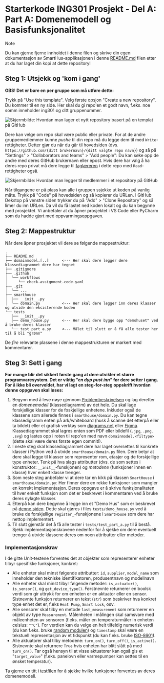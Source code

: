 # Starterkode ING301 Prosjekt - Del A: Part A: Domenemodell og Basisfunksjonalitet

> [!NOTE]
> Du kan gjerne fjerne innholdet i denne filen og skrive din egen dokumentasjon av SmartHus-applikasjonen i denne [README.md](https://docs.github.com/en/repositories/managing-your-repositorys-settings-and-features/customizing-your-repository/about-readmes) filen  etter at du har laget din kopi at dette repository!


## Steg 1: Utsjekk og 'kom i gang'

**OBS! Det er bare en per gruppe som må utføre dette:**

Trykk på "Use this template".
Velg første opsjon "Create a new repository".
Du kommer til en ny side.
Her skal du gi repo'en et godt navn, f.eks. noe somm inneholder ing301 og ditt gruppenummer.

![Skjermbilde: Hvordan man lager et nytt repository basert på en templat på GitHub](https://raw.githubusercontent.com/selabhvl/ing301public/main/resources/images/skjermbildet-template-repo.jpg)

Dere kan velge om repo skal være public eller private.
For at de andre gruppemedlemmer kunne _pushe_ til din repo må du legge dem til med `Write`-rettigheter.
Detter gjør du når du går til hovedsiden (dvs. `https://github.com/{ditt brukernavn}/{ditt valgte repo navn}`) og så på "Settings" > "Collaborators and teams" > "Add people":
Du kan søke opp de andre med deres GitHub brukernavn eller epost.
Hvis dere har valg å ha deres repo privat må dere legge til [faglæreren](https://github.com/webminz) i dette repo med `Read`-rettigheter også.

![Skjermbilde: Hvordan man legger til medlemmer i et repository på GitHub](https://raw.githubusercontent.com/selabhvl/ing301public/main/resources/images/screenshot-github-collaborators.png)

Når tilgangene er på plass kan alle i gruppen ssjekke ut koden på vanlig måte.
Trykk på "Code" på hovedsiden og så kopierer du URLen.
I GitHub Dekstop på venstre siden trykker du på "Add" > "Clone Repository" og så limer du inn URLen.
Da vil du få lastet ned koden lokalt og du kan begynne med prosjektet.
Vi anbefaler at du åpner prosjektet i VS Code eller PyCharm som du hadde gjort med oppvarmingsoppgaven.

## Steg 2: Mappestruktur

Når dere åpner prosjektet vil dere se følgende mappestruktur:

```
.
├── README.md
├── domainmodel.[..]      <--- Her skal dere legger dere klassediagrammet dere har tegnet
├── .gitignore
├── .github
│  └── workflows
│     └── check-assignment-code.yaml
├── .git
│  └── ...
├── smarthouse
│  ├── __init__.py
│  └── domain.py          <--- Her skal dere legger inn deres klasser og utvide den eksisterende koden
└── tests
   ├── __init__.py
   ├── demo_house.py      <--- Her skal dere bygge opp "demohuset" ved å bruke deres klasser
   └── test_part_a.py     <--- Målet til slutt er å få alle tester her til å bli "grønn"
```

De _fire_ relevante plassene i denne mappestrukturen er markert med kommentarer.

## Steg 3: Sett i gang 

**For mange blir det sikkert første gang at dere utvikler et større programvaresystem. Det er viktig _"en dyp pust inn"_ før dere
setter i gang. For å ikke bli overveldet, har vi lagt en steg-for-steg oppskrift hvordan denne oppgaven skal løses:**

1. Begynn med å lese nøye gjennom [Problembeskrivelsen](https://github.com/selabhvlselabhvl/ing301public/blob/main/project/index.md) og lag deretter en _domenemodell_ (klassediagramm) av det hele.
   Du skal lage forskjellige klasser for de foskjellige enhetene. Inkluder også de klassene som allerede finnes i `smarthouse/domain.py`.
   Du kan tegne klassedigramm enten på ark/whiteboard (husk å scanne det etterpå eller ta bildet) eller et grafisk verktøy som [diagrams.net](https://www.diagrams.net/) eller [Figma](https://www.figma.com/).
   Klassediagrammet skal lagres enten som PDF eller bildefil (`.jpg`, `.png`, `.svg`) og lastes opp i roten til repo'en med navn `domainmodel.<filtype>` (dette skal være deres første egen commit!). 
2. I neste steg skal klassediagrammet dere har laget oversettes til konkrete klasser i Python ved å utvide `smarthouse/domain.py` filen. 
   Dere betyr at dere skal legge til klasser som representer rom, etasjer og de forskjellige type enheter. 
   Tenk på hva slags attributter (dvs. de som settes i konstruktor: `__init__`-funskjonen) og _metodene_ (funksjoner innen en klasse) hver enkelt klasse trenger.
3. Som neste steg anbefaler vi at dere tar en kikk på klassen `SmartHouse` i `smarthouse/domain.py`: Her finner dere en rekke funksjoner som mangler en korrekt implementasjon.
    Deres oppgave er å skrive funksjonaliteten til hver enkelt funksjon som det er beskrevet i kommentaren ved å bruke deres nylagte klasser.
4. Etterpå kan dere begynne å legge inn et "Demo Hus" som er beskrevet på [denne siden](https://github.com/selabhvl/ing301public/blob/main/project/demo.md). Dette skal gjøres i files `tests/demo_house.py`
    ved å bruke de forskjellige `register_`-funskjonene i `SmartHouse` som dere har nettop implementert. 
5. Til slutt gjenstår det å få alle tester i `tests/test_part_a.py` til å bestå. Sjekk implementasjonskravene nedenfor for å sjekke 
    om dere eventuelt trenger å utvide klassene deres om noen attributter eller metoder. 


### Implementasjonskrav

I de gitte Unit-testene forventes det at objekter som representerer enheter tilbyr spesifikke funksjoner, konkret:

- Alle enheter skal minst følgende attributter: `id`, `supplier`, `model_name` som inneholder den tekniske identifikatoren,
  produsentnavn og modellnavn
- Alle enheter skal minst tilbyr følgende metoder: `is_actuator()`, `is_sensor()`, og `get_device_type()`. Førstnevnte 
 returnerer en boolsk verdi som gir uttrykk for om enheten er en aktuator eller en sensor. Sistnevnte funksjon returnerer en 
 tekst (`str`) som beskriver hva konkret type enhet det er, f.eks `Heat Pump`, `Smart Lock`, osv.
- Alle sensorer skal tilby en metode `last_measurement` som returnerer en objekt av type `Measurement`. Målenheten i målingen
 skal samsvare med måleenheten av sensoren (f.eks. måler en temperaturmåler in enheten celsius: `"°C"`). For verdien kan du velge 
 en helt tilfeldig numerisk verdi (du kan f.eks. bruke [random modulen](https://docs.python.org/3/library/random.html)) og `timestamp`
 skal være en tekstuell representasjon av et tidspunkt (du kan f.eks. bruke [ISO-8601](https://en.wikipedia.org/wiki/ISO_8601)).
- Alle aktuatorer skal tilby metodene: `turn_on()`, `turn_off()`, `is_active()`. Sistnevnte skal returnere `True` hvis enheten har blitt slått 
 på med `turn_on()`. Tar også hensyn til at visse aktuatorer kan også gis et "`target_value`" (f.eks. panelovn eller varmepumper kan settes til en ønsket temperatur).

Ta gjerne en titt i [testfilen](https://github.com/selabhvl/ing301-projectpartA-startcode/blob/main/tests/test_part_a.py) for å sjekke hvilke funksjoner forventes av deres domenemodell.

